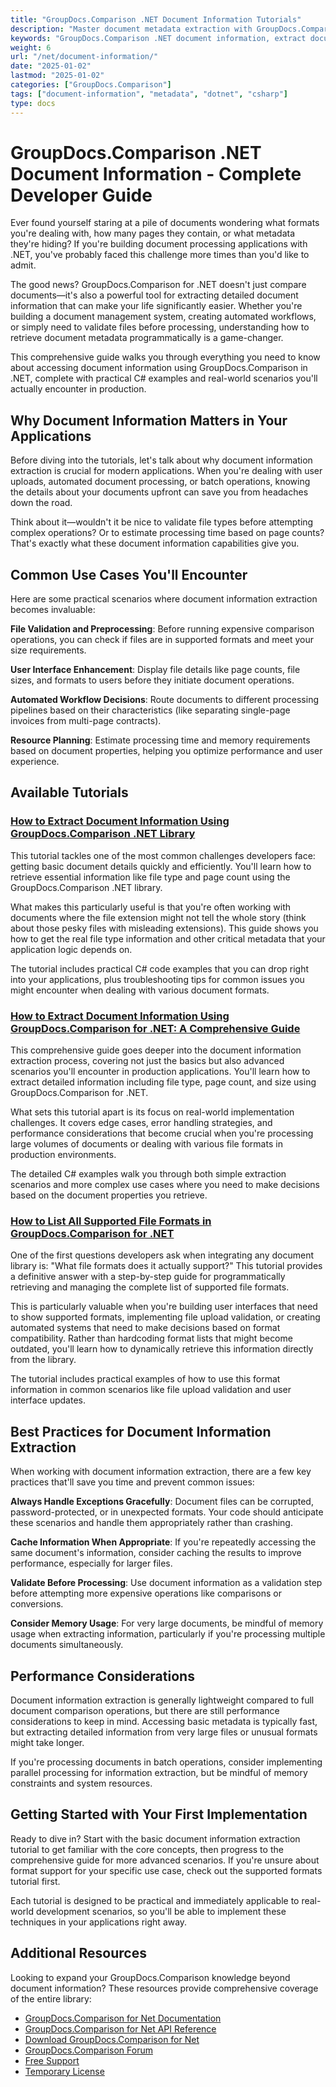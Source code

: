 ```yaml
---
title: "GroupDocs.Comparison .NET Document Information Tutorials"
description: "Master document metadata extraction with GroupDocs.Comparison .NET. Get file types, page counts, and properties programmatically with C# examples and best practices."
keywords: "GroupDocs.Comparison .NET document information, extract document metadata .NET, document information API .NET, GroupDocs .NET tutorials, document properties C#"
weight: 6
url: "/net/document-information/"
date: "2025-01-02"
lastmod: "2025-01-02"
categories: ["GroupDocs.Comparison"]
tags: ["document-information", "metadata", "dotnet", "csharp"]
type: docs
---
```

# GroupDocs.Comparison .NET Document Information - Complete Developer Guide

Ever found yourself staring at a pile of documents wondering what formats you're dealing with, how many pages they contain, or what metadata they're hiding? If you're building document processing applications with .NET, you've probably faced this challenge more times than you'd like to admit.

The good news? GroupDocs.Comparison for .NET doesn't just compare documents—it's also a powerful tool for extracting detailed document information that can make your life significantly easier. Whether you're building a document management system, creating automated workflows, or simply need to validate files before processing, understanding how to retrieve document metadata programmatically is a game-changer.

This comprehensive guide walks you through everything you need to know about accessing document information using GroupDocs.Comparison in .NET, complete with practical C# examples and real-world scenarios you'll actually encounter in production.

## Why Document Information Matters in Your Applications

Before diving into the tutorials, let's talk about why document information extraction is crucial for modern applications. When you're dealing with user uploads, automated document processing, or batch operations, knowing the details about your documents upfront can save you from headaches down the road.

Think about it—wouldn't it be nice to validate file types before attempting complex operations? Or to estimate processing time based on page counts? That's exactly what these document information capabilities give you.

## Common Use Cases You'll Encounter

Here are some practical scenarios where document information extraction becomes invaluable:

**File Validation and Preprocessing**: Before running expensive comparison operations, you can check if files are in supported formats and meet your size requirements.

**User Interface Enhancement**: Display file details like page counts, file sizes, and formats to users before they initiate document operations.

**Automated Workflow Decisions**: Route documents to different processing pipelines based on their characteristics (like separating single-page invoices from multi-page contracts).

**Resource Planning**: Estimate processing time and memory requirements based on document properties, helping you optimize performance and user experience.

## Available Tutorials

### [How to Extract Document Information Using GroupDocs.Comparison .NET Library](./extract-info-groupdocs-comparison-dotnet/)

This tutorial tackles one of the most common challenges developers face: getting basic document details quickly and efficiently. You'll learn how to retrieve essential information like file type and page count using the GroupDocs.Comparison .NET library.

What makes this particularly useful is that you're often working with documents where the file extension might not tell the whole story (think about those pesky files with misleading extensions). This guide shows you how to get the real file type information and other critical metadata that your application logic depends on.

The tutorial includes practical C# code examples that you can drop right into your applications, plus troubleshooting tips for common issues you might encounter when dealing with various document formats.

### [How to Extract Document Information Using GroupDocs.Comparison for .NET: A Comprehensive Guide](./extract-document-info-groupdocs-comparison-net/)

This comprehensive guide goes deeper into the document information extraction process, covering not just the basics but also advanced scenarios you'll encounter in production applications. You'll learn how to extract detailed information including file type, page count, and size using GroupDocs.Comparison for .NET.

What sets this tutorial apart is its focus on real-world implementation challenges. It covers edge cases, error handling strategies, and performance considerations that become crucial when you're processing large volumes of documents or dealing with various file formats in production environments.

The detailed C# examples walk you through both simple extraction scenarios and more complex use cases where you need to make decisions based on the document properties you retrieve.

### [How to List All Supported File Formats in GroupDocs.Comparison for .NET](./mastering-groupdocs-comparison-list-supported-formats/)

One of the first questions developers ask when integrating any document library is: "What file formats does it actually support?" This tutorial provides a definitive answer with a step-by-step guide for programmatically retrieving and managing the complete list of supported file formats.

This is particularly valuable when you're building user interfaces that need to show supported formats, implementing file upload validation, or creating automated systems that need to make decisions based on format compatibility. Rather than hardcoding format lists that might become outdated, you'll learn how to dynamically retrieve this information directly from the library.

The tutorial includes practical examples of how to use this format information in common scenarios like file upload validation and user interface updates.

## Best Practices for Document Information Extraction

When working with document information extraction, there are a few key practices that'll save you time and prevent common issues:

**Always Handle Exceptions Gracefully**: Document files can be corrupted, password-protected, or in unexpected formats. Your code should anticipate these scenarios and handle them appropriately rather than crashing.

**Cache Information When Appropriate**: If you're repeatedly accessing the same document's information, consider caching the results to improve performance, especially for larger files.

**Validate Before Processing**: Use document information as a validation step before attempting more expensive operations like comparisons or conversions.

**Consider Memory Usage**: For very large documents, be mindful of memory usage when extracting information, particularly if you're processing multiple documents simultaneously.

## Performance Considerations

Document information extraction is generally lightweight compared to full document comparison operations, but there are still performance considerations to keep in mind. Accessing basic metadata is typically fast, but extracting detailed information from very large files or unusual formats might take longer.

If you're processing documents in batch operations, consider implementing parallel processing for information extraction, but be mindful of memory constraints and system resources.

## Getting Started with Your First Implementation

Ready to dive in? Start with the basic document information extraction tutorial to get familiar with the core concepts, then progress to the comprehensive guide for more advanced scenarios. If you're unsure about format support for your specific use case, check out the supported formats tutorial first.

Each tutorial is designed to be practical and immediately applicable to real-world development scenarios, so you'll be able to implement these techniques in your applications right away.

## Additional Resources

Looking to expand your GroupDocs.Comparison knowledge beyond document information? These resources provide comprehensive coverage of the entire library:

- [GroupDocs.Comparison for Net Documentation](https://docs.groupdocs.com/comparison/net/)
- [GroupDocs.Comparison for Net API Reference](https://reference.groupdocs.com/comparison/net/)
- [Download GroupDocs.Comparison for Net](https://releases.groupdocs.com/comparison/net/)
- [GroupDocs.Comparison Forum](https://forum.groupdocs.com/c/comparison)
- [Free Support](https://forum.groupdocs.com/)
- [Temporary License](https://purchase.groupdocs.com/temporary-license/)
